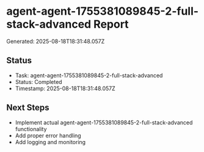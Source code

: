 # agent-agent-1755381089845-2-full-stack-advanced Report

Generated: 2025-08-18T18:31:48.057Z

## Status
- Task: agent-agent-1755381089845-2-full-stack-advanced
- Status: Completed
- Timestamp: 2025-08-18T18:31:48.057Z

## Next Steps
- Implement actual agent-agent-1755381089845-2-full-stack-advanced functionality
- Add proper error handling
- Add logging and monitoring
